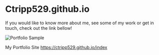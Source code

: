 # Ctripp529.github.io
If you would like to know more about me, see some of my work or get in touch, check out the link bellow!

![Portfolio Sample](http://Ctripp529.github.io/img/portfolioSnip.png)


My Portfolio Site https://ctripp529.github.io/index
